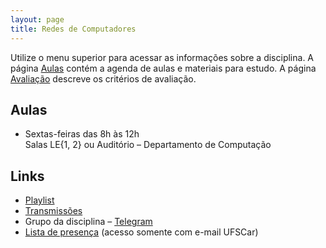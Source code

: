```yaml
---
layout: page
title: Redes de Computadores
---
```


Utilize o menu superior para acessar as informações sobre a disciplina. A página [Aulas](/aulas/) contém a agenda de aulas e materiais para estudo. A página [Avaliação](/avaliacao/) descreve os critérios de avaliação.


## Aulas

 * Sextas-feiras das 8h às 12h<br />Salas LE{1, 2} ou Auditório – Departamento de Computação

## Links

 * [Playlist](https://www.youtube.com/playlist?list=PLtQaN06AB3mJq8UoVOLABF_p-hsztUQ81)
 * [Transmissões](https://www.twitch.tv/thotypous)
 * Grupo da disciplina – [Telegram](https://t.me/+tJqCgkWdwHAxN2Jh)
 * [Lista de presença](https://docs.google.com/spreadsheets/d/1230kOmlSsKDsya7m-pJ-Fb_g6FVZzzVn4dQ9luMv9E0/edit?usp=sharing) (acesso somente com e-mail UFSCar)
